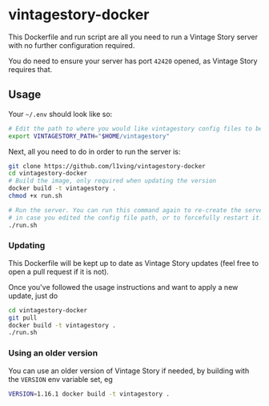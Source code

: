 # vintagestory-docker

This Dockerfile and run script are all you need to run a Vintage Story server with no further configuration required.

You do need to ensure your server has port `42420` opened, as Vintage Story requires that.

## Usage

Your `~/.env` should look like so: 

```bash
# Edit the path to where you would like vintagestory config files to be saved
export VINTAGESTORY_PATH="$HOME/vintagestory"
```

Next, all you need to do in order to run the server is:

```bash
git clone https://github.com/l1ving/vintagestory-docker
cd vintagestory-docker
# Build the image, only required when updating the version
docker build -t vintagestory .
chmod +x run.sh

# Run the server. You can run this command again to re-create the server
# in case you edited the config file path, or to forcefully restart it.
./run.sh
```

### Updating

This Dockerfile will be kept up to date as Vintage Story updates (feel free to open a pull request if it is not).

Once you've followed the usage instructions and want to apply a new update, just do

```bash
cd vintagestory-docker
git pull
docker build -t vintagestory .
./run.sh
```

### Using an older version

You can use an older version of Vintage Story if needed, by building with the `VERSION` env variable set, eg

```bash
VERSION=1.16.1 docker build -t vintagestory .
```
